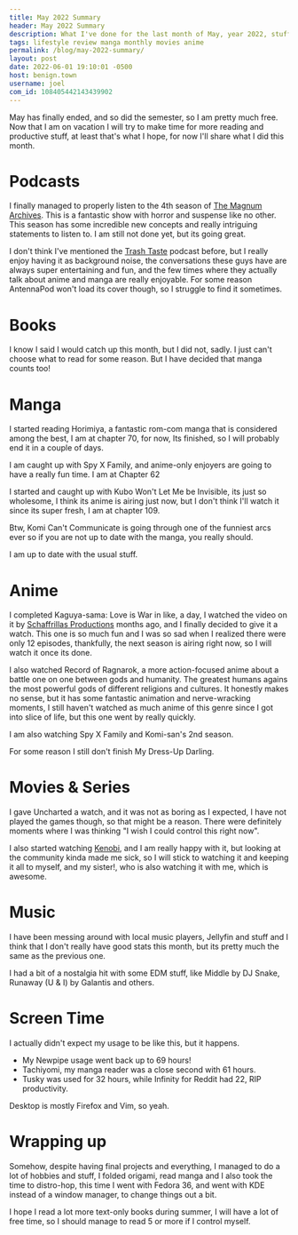 ```yaml
---
title: May 2022 Summary
header: May 2022 Summary
description: What I've done for the last month of May, year 2022, stuff happened
tags: lifestyle review manga monthly movies anime
permalink: /blog/may-2022-summary/
layout: post
date: 2022-06-01 19:10:01 -0500
host: benign.town
username: joel
com_id: 108405442143439902
---
```


May has finally ended, and so did the semester, so I am pretty much free. Now that I am on vacation I will try to make time for more reading and productive stuff, at least that's what I hope, for now I'll share what I did this month.

# Podcasts

I finally managed to properly listen to the 4th season of [The Magnum Archives](https://rustyquill.com/show/the-magnus-archives/). This is a fantastic show with horror and suspense like no other. This season has some incredible new concepts and really intriguing statements to listen to. I am still not done yet, but its going great.

I don't think I've mentioned the [Trash Taste](https://trashtaste.com/) podcast before, but I really enjoy having it as background noise, the conversations these guys have are always super entertaining and fun, and the few times where they actually talk about anime and manga are really enjoyable. For some reason AntennaPod won't load its cover though, so I struggle to find it sometimes.



# Books

I know I said I would catch up this month, but I did not, sadly. I just can't choose what to read for some reason. But I have decided that manga counts too!

# Manga

I started reading Horimiya, a fantastic rom-com manga that is considered among the best, I am at chapter 70, for now, Its finished, so I will probably end it in a couple of days.

I am caught up with Spy X Family, and anime-only enjoyers are going to have a really fun time. I am at Chapter 62

I started and caught up with Kubo Won't Let Me be Invisible, its just so wholesome, I think its anime is airing just now, but I don't think I'll watch it since its super fresh, I am at chapter 109.

Btw, Komi Can't Communicate is going through one of the funniest arcs ever so if you are not up to date with the manga, you really should.

I am up to date with the usual stuff.

# Anime

I completed Kaguya-sama: Love is War in like, a day, I watched the video on it by [Schaffrillas Productions](https://www.youtube.com/watch?v=zRLe8a9Lucc) months ago, and I finally decided to give it a watch. This one is so much fun and I was so sad when I realized there were only 12 episodes, thankfully, the next season is airing right now, so I will watch it once its done.

I also watched Record of Ragnarok, a more action-focused anime about a battle one on one between gods and humanity. The greatest humans agains the most powerful gods of different religions and cultures. It honestly makes no sense, but it has some fantastic animation and nerve-wracking moments, I still haven't watched as much anime of this genre since I got into slice of life, but this one went by really quickly.

I am also watching Spy X Family and Komi-san's 2nd season.

For some reason I still don't finish My Dress-Up Darling.


# Movies & Series

I gave Uncharted a watch, and it was not as boring as I expected, I have not played the games though, so that might be a reason. There were definitely moments where I was thinking "I wish I could control this right now".

I also started watching [Kenobi](https://disneyplusoriginals.disney.com/show/obi-wan-kenobi), and I am really happy with it, but looking at the community kinda made me sick, so I will stick to watching it and keeping it all to myself, and my sister!, who is also watching it with me, which is awesome.

# Music

I have been messing around with local music players, Jellyfin and stuff and I think that I don't really have good stats this month, but its pretty much the same as the previous one.

I had a bit of a nostalgia hit with some EDM stuff, like Middle by DJ Snake, Runaway (U & I) by Galantis and others.

# Screen Time

I actually didn't expect my usage to be like this, but it happens.

- My Newpipe usage went back up to 69 hours!
- Tachiyomi, my manga reader was a close second with 61 hours.
- Tusky was used for 32 hours, while Infinity for Reddit had 22, RIP productivity.

Desktop is mostly Firefox and Vim, so yeah.

# Wrapping up

Somehow, despite having final projects and everything, I managed to do a lot of hobbies and stuff, I folded origami, read manga and I also took the time to distro-hop, this time I went with Fedora 36, and went with KDE instead of a window manager, to change things out a bit.

I hope I read a lot more text-only books during summer, I will have a lot of free time, so I should manage to read 5 or more if I control myself.
